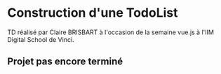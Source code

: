 # Construction d'une TodoList
TD réalisé par Claire BRISBART à l'occasion de la semaine vue.js à l'IIM Digital School de Vinci.

## Projet pas encore terminé
